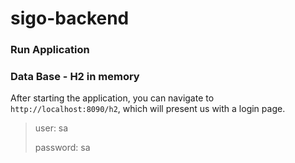# sigo-backend


### Run Application


### Data Base - H2 in memory
After starting the application, you can navigate to `http://localhost:8090/h2`, 
which will present us with a login page.
> user: sa
> 
> password: sa
